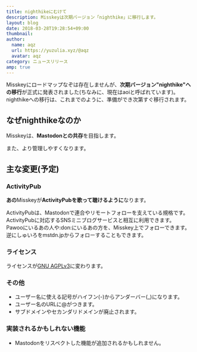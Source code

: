 ```yaml
---
title: nighthikeにむけて
description: Misskeyは次期バージョン「nighthike」に移行します。
layout: blog
date: 2018-03-28T19:28:54+09:00
thumbnail: 
author:
  name: aqz
  url: https://yuzulia.xyz/@aqz
  avatar: aqz
category: ニュースリリース
amp: true
---
```


Misskeyにロードマップなぞは存在しませんが、**次期バージョン"nighthike"への移行**が正式に発表されました(ちなみに、現在はaoiと呼ばれています)。  
nighthikeへの移行は、これまでのように、準備ができ次第すぐ移行されます。

## なぜnighthikeなのか
Misskeyは、**Mastodonとの共存**を目指します。

また、より管理しやすくなります。

## 主な変更(予定)
### ActivityPub

**あの**Misskeyが**ActivityPubを歌って聴けるように**なります。

ActivityPubは、Mastodonで連合やリモートフォローを支えている規格です。  
ActivityPubに対応するSNSミニブログサービスと相互に利用できます。  
Pawooにいるあの人や:don:にいるあの方を、Misskey上でフォローできます。  
逆にしゅいろをmstdn.jpからフォローすることもできます。

### ライセンス
ライセンスが[GNU AGPLv3](https://github.com/syuilo/misskey/blob/master/LICENSE)に変わります。

### その他
- ユーザー名に使える記号がハイフン(-)からアンダーバー(_)になります。
- ユーザー名のURLに@がつきます。
- サブドメインやセカンダリドメインが廃止されます。

### 実装されるかもしれない機能
- Mastodonをリスペクトした機能が追加されるかもしれません。
